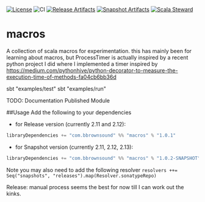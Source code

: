 [![License](http://img.shields.io/:license-apache%202.0-brightgreen.svg)](http://www.apache.org/licenses/LICENSE-2.0.html)
![CI][Badge-CI]
[![Release Artifacts][Badge-SonatypeReleases]][Link-SonatypeReleases]
[![Snapshot Artifacts][Badge-SonatypeSnapshots]][Link-SonatypeSnapshots]
[![Scala Steward][Badge-ScalaSteward]][Link-ScalaSteward]
<!-- [![Coverage](http://codecov.io/github/brbrown25/macros?branch=master)](http://codecov.io/github/brbrown25/macros) -->

# macros
A collection of scala macros for experimentation. this has mainly been for learning about macros, but ProcessTimer
is actually inspired by a recent python project I did where I implemented a timer inspired by
https://medium.com/pythonhive/python-decorator-to-measure-the-execution-time-of-methods-fa04cb6bb36d

sbt "examples/test"
sbt "examples/run"

TODO:
Documentation
Published Module

##Usage
Add the following to your dependencies

* for Release version (currently 2.11 and 2.12):
```scala
libraryDependencies += "com.bbrownsound" %% "macros" % "1.0.1"
```
* for Snapshot version (currently 2.11, 2.12, 2.13):
```scala
libraryDependencies += "com.bbrownsound" %% "macros" % "1.0.2-SNAPSHOT"
```

Note you may also need to add the following resolver
`resolvers ++= Seq("snapshots", "releases").map(Resolver.sonatypeRepo)`

Release:
manual process seems the best for now till I can work out the kinks.

[Badge-CI]: https://github.com/brbrown25/macros/workflows/CI/badge.svg?branch=master "CI"
[Badge-SonatypeReleases]: https://img.shields.io/nexus/r/https/oss.sonatype.org/com.bbrownsound/macros_2.12.svg "Sonatype Releases"
[Badge-SonatypeSnapshots]: https://img.shields.io/nexus/s/https/oss.sonatype.org/com.bbrownsound/macros_2.12.svg "Sonatype Snapshots"
[Badge-ScalaSteward]: https://img.shields.io/badge/Scala_Steward-helping-blue.svg?style=flat&logo=data:image/png;base64,iVBORw0KGgoAAAANSUhEUgAAAA4AAAAQCAMAAAARSr4IAAAAVFBMVEUAAACHjojlOy5NWlrKzcYRKjGFjIbp293YycuLa3pYY2LSqql4f3pCUFTgSjNodYRmcXUsPD/NTTbjRS+2jomhgnzNc223cGvZS0HaSD0XLjbaSjElhIr+AAAAAXRSTlMAQObYZgAAAHlJREFUCNdNyosOwyAIhWHAQS1Vt7a77/3fcxxdmv0xwmckutAR1nkm4ggbyEcg/wWmlGLDAA3oL50xi6fk5ffZ3E2E3QfZDCcCN2YtbEWZt+Drc6u6rlqv7Uk0LdKqqr5rk2UCRXOk0vmQKGfc94nOJyQjouF9H/wCc9gECEYfONoAAAAASUVORK5CYII= "Scala Steward"
[Link-SonatypeReleases]: https://oss.sonatype.org/content/repositories/releases/com/bbrownsound/macros_2.12/ "Sonatype Releases"
[Link-SonatypeSnapshots]: https://oss.sonatype.org/content/repositories/snapshots/com/bbrownsound/macros_2.12/ "Sonatype Snapshots"
[Link-ScalaSteward]: https://scala-steward.org "Scala Steward"
